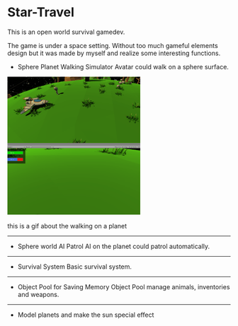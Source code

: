 ﻿ # Star-Travel

This is an open world survival gamedev. 

The game is under a space setting. Without too much gameful elements design but it was made by myself and realize some interesting functions.

- Sphere Planet Walking Simulator
 Avatar could walk on a sphere surface. 

<img src = "/images/Walk2.gif" width = "300">

this is a gif about the walking on a planet

***
- Sphere world AI Patrol
 AI on the planet could patrol automatically.

***
- Survival System
 Basic survival system.

***
- Object Pool for Saving Memory
 Object Pool manage animals, inventories and weapons.

***
- Model planets and make the sun special effect 


















